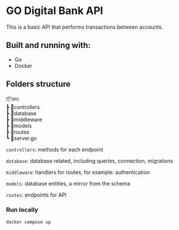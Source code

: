 # GO Digital Bank API
This is a basic API that performs transactions between accounts.

## Built and running with:
- Go
- Docker

## Folders structure

📦src<br>
 ┣ 📂controllers<br>
 ┣ 📂database<br>
 ┣ 📂middleware<br>
 ┣ 📂models<br>
 ┣ 📂routes<br>
 ┗ 📜server.go<br>

 
`controllers`: methods for each endpoint

`database`: database related, including queries, connection, migrations

`middleware`: handlers for routes, for example: authentication

`models`: database entities, a mirror from the schema

`routes`: endpoints for API


### Run locally
`docker compose up`